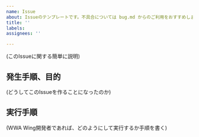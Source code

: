 ```yaml
---
name: Issue
about: Issueのテンプレートです。不具合については bug.md からのご利用をおすすめします。
title: ''
labels: 
assignees: ''

---
```


(このIssueに関する簡単に説明)

## 発生手順、目的
(どうしてこのIssueを作ることになったのか)

## 実行手順
(WWA Wing開発者であれば、どのようにして実行するか手順を書く)
